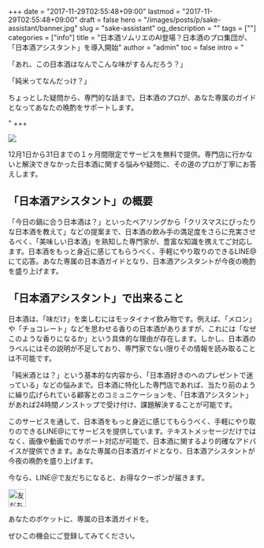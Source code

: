 +++
date = "2017-11-29T02:55:48+09:00"
lastmod = "2017-11-29T02:55:48+09:00"
draft = false
hero = "/images/posts/p/sake-assistant/banner.jpg"
slug = "sake-assistant"
og_description = ""
tags = [""]
categories = ["info"]
title = "日本酒ソムリエのAI登場？日本酒のプロ集団が、「日本酒アシスタント」を導入開始"
author = "admin"
toc = false
intro = "<p>「あれ、この日本酒はなんでこんな味がするんだろう？」</p><p>「純米ってなんだっけ？」</p><p>ちょっとした疑問から、専門的な話まで。日本酒のプロが、あなた専属のガイドとなってあなたの晩酌をサポートします。</p>"
+++

![](/assets/images/posts/p/sake-assistant/poster.jpg)

12月1日から31日までの１ヶ月間限定でサービスを無料で提供。専門店に行かないと解決できなかった日本酒に関する悩みや疑問に、その道のプロが丁寧にお答えします。

## 「日本酒アシスタント」の概要

「今日の鍋に合う日本酒は？」といったペアリングから「クリスマスにぴったりな日本酒を教えて」などの提案まで、日本酒の飲み手の満足度をさらに充実させるべく、「美味しい日本酒」を熟知した専門家が、豊富な知識を携えてご対応します。日本酒をもっと身近に感じてもらうべく、手軽にやり取りのできるLINE@にて応答。あなた専属の日本酒ガイドとなり、日本酒アシスタントが今夜の晩酌を盛り上げます。

## 「日本酒アシスタント」で出来ること

日本酒は、「味だけ」を楽しむにはモッタイナイ飲み物です。例えば、「メロン」や「チョコレート」などを思わせる香りの日本酒がありますが、これには「なぜこのような香りになるか」という具体的な理由が存在します。しかし、日本酒のラベルにはその説明が不足しており、専門家でない限りその情報を読み取ることは不可能です。

「純米酒とは？」という基本的な内容から、「日本酒好きのへのプレゼントで迷っている」などの悩みまで。日本酒に特化した専門店であれば、当たり前のように繰り広げられている顧客とのコミュニケーションを、「日本酒アシスタント」があれば24時間ノンストップで受け付け、課題解決することが可能です。

このサービスを通して、日本酒をもっと身近に感じてもらうべく、手軽にやり取りのできるLINE@にてサービスを提供しています。テキストメッセージだけではなく、画像や動画でのサポート対応が可能で、日本酒に関するより的確なアドバイスが提供できます。あなた専属の日本酒ガイドとなり、日本酒アシスタントが今夜の晩酌を盛り上げます。

今なら、LINE＠で友だちになると、お得なクーポンが届きます。

<a href="https://line.me/R/ti/p/%40aja9345q"><img height="36" border="0" alt="友だち追加" src="https://scdn.line-apps.com/n/line_add_friends/btn/ja.png"></a>

あなたのポケットに、専属の日本酒ガイドを。

ぜひこの機会にご登録してみてください。